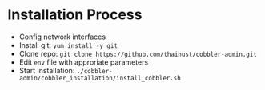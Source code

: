 # Installation Process
- Config network interfaces
- Install git: `yum install -y git`
- Clone repo: `git clone https://github.com/thaihust/cobbler-admin.git`
- Edit `env` file with approriate parameters
- Start installation: `./cobbler-admin/cobbler_installation/install_cobbler.sh`
